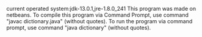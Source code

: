 current operated system:jdk-13.0.1,jre-1.8.0_241
This program was made on netbeans.
To compile this program via Command Prompt, use command "javac dictionary.java" (without quotes).
To run the program via command prompt, use command "java dictionary" (without quotes).
